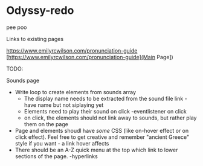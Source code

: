 # Odyssy-redo
pee poo

Links to existing pages

https://www.emilyrcwilson.com/pronunciation-guide
[https://www.emilyrcwilson.com/pronunciation-guide](Main Page])


TODO:

Sounds page
- Write loop to create elements from sounds array
  - The display name needs to be extracted from the sound file link - have name but not siplaying yet
  - Elements need to play their sound on click -eventlistener on click
  - on click, the elements should not link away to sounds, but rather play them on the page 
- Page and elements shoudl have *some* CSS (like on-hover effect or on click effect). Feel free to get creative and remember "ancient Greece" style if you want - a link hover affects 
- There should be an A-Z quick menu at the top which link to lower sections of the page. -hyperlinks
